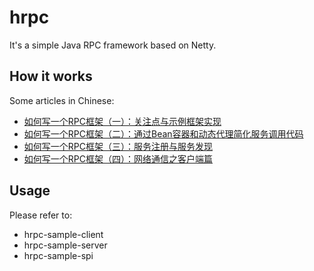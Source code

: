 # hrpc
It's a simple Java RPC framework based on Netty.

## How it works
Some articles in Chinese: 
- [如何写一个RPC框架（一）：关注点与示例框架实现](http://blog.csdn.net/u012422829/article/details/78375839)
- [如何写一个RPC框架（二）：通过Bean容器和动态代理简化服务调用代码](http://blog.csdn.net/u012422829/article/details/78378119)
- [如何写一个RPC框架（三）：服务注册与服务发现](http://blog.csdn.net/u012422829/article/details/78420091)
- [如何写一个RPC框架（四）：网络通信之客户端篇](http://blog.csdn.net/u012422829/article/details/78511778)

## Usage
Please refer to:
- hrpc-sample-client
- hrpc-sample-server
- hrpc-sample-spi